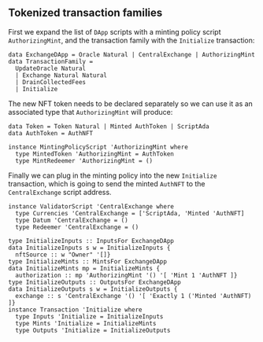 ## Tokenized transaction families

<!--
~~~ {.haskell}
{-# LANGUAGE DataKinds, ExplicitForAll, KindSignatures, StandaloneKindSignatures,
             PolyKinds, RankNTypes, TypeFamilies, TypeOperators #-}

module NFT where

import Data.Kind (Type)
import GHC.TypeLits (Symbol)
import Numeric.Natural (Natural)
import Family

type instance DApp (t :: TransactionFamily) = ExchangeDApp
type instance Economy ExchangeDApp = Token
~~~
-->

First we expand the list of `DApp` scripts with a minting policy script `AuthorizingMint`, and the transaction family
with the `Initialize` transaction:

~~~ {.haskell}
data ExchangeDApp = Oracle Natural | CentralExchange | AuthorizingMint
data TransactionFamily =
  UpdateOracle Natural
  | Exchange Natural Natural
  | DrainCollectedFees
  | Initialize
~~~

The new NFT token needs to be declared separately so we can use it as an associated type that `AuthorizingMint` will
produce:

~~~ {.haskell}
data Token = Token Natural | Minted AuthToken | ScriptAda
data AuthToken = AuthNFT

instance MintingPolicyScript 'AuthorizingMint where
  type MintedToken 'AuthorizingMint = AuthToken
  type MintRedeemer 'AuthorizingMint = ()
~~~

Finally we can plug in the minting policy into the new `Initialize` transaction, which is going to send the minted
`AuthNFT` to the `CentralExchange` script address.

~~~ {.haskell}
instance ValidatorScript 'CentralExchange where
  type Currencies 'CentralExchange = ['ScriptAda, 'Minted 'AuthNFT]
  type Datum 'CentralExchange = ()
  type Redeemer 'CentralExchange = ()

type InitializeInputs :: InputsFor ExchangeDApp
data InitializeInputs s w = InitializeInputs {
  nftSource :: w "Owner" '[]}
type InitializeMints :: MintsFor ExchangeDApp
data InitializeMints mp = InitializeMints {
  authorization :: mp 'AuthorizingMint '() '[ 'Mint 1 'AuthNFT ]}
type InitializeOutputs :: OutputsFor ExchangeDApp
data InitializeOutputs s w = InitializeOutputs {
  exchange :: s 'CentralExchange '() '[ 'Exactly 1 ('Minted 'AuthNFT) ]}
instance Transaction 'Initialize where
  type Inputs 'Initialize = InitializeInputs
  type Mints 'Initialize = InitializeMints
  type Outputs 'Initialize = InitializeOutputs
~~~
